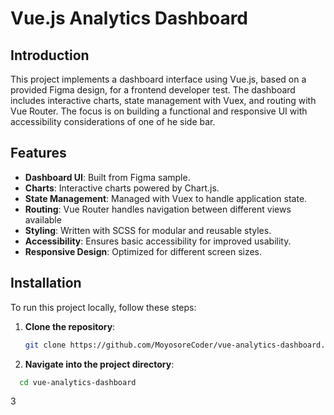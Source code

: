 # Vue.js Analytics Dashboard

## Introduction

This project implements a dashboard interface using Vue.js, based on a provided Figma design, for a frontend developer test. The dashboard includes interactive charts, state management with Vuex, and routing with Vue Router. The focus is on building a functional and responsive UI with accessibility considerations of one of he side bar.

## Features

- **Dashboard UI**: Built from Figma sample.
- **Charts**: Interactive charts powered by Chart.js.
- **State Management**: Managed with Vuex to handle application state.
- **Routing**: Vue Router handles navigation between different views available
- **Styling**: Written with SCSS for modular and reusable styles.
- **Accessibility**: Ensures basic accessibility for improved usability.
- **Responsive Design**: Optimized for different screen sizes.

## Installation

To run this project locally, follow these steps:

1. **Clone the repository**:
   ```bash
   git clone https://github.com/MoyosoreCoder/vue-analytics-dashboard.git
   ```
2. **Navigate into the project directory**:

```bash
  cd vue-analytics-dashboard
```

3
